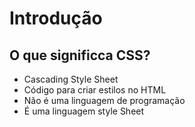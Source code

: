 # Introdução

## O que significca CSS?

* Cascading Style Sheet
* Código para criar estilos no HTML
* Não é uma linguagem de programação
* É uma linguagem style Sheet